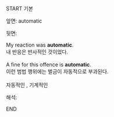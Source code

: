 START
기본

앞면:
automatic


뒷면:
<div>My reaction was <strong>automatic</strong>. </div><div>내 반응은 반사적인 것이었다.<br><br><div>A fine for this offence is <strong>automatic</strong>. </div><div><div>이런 범법 행위에는 벌금이 자동적으로 부과된다.</div></div><br>자동적인 , 기계적인</div>


해석:

END